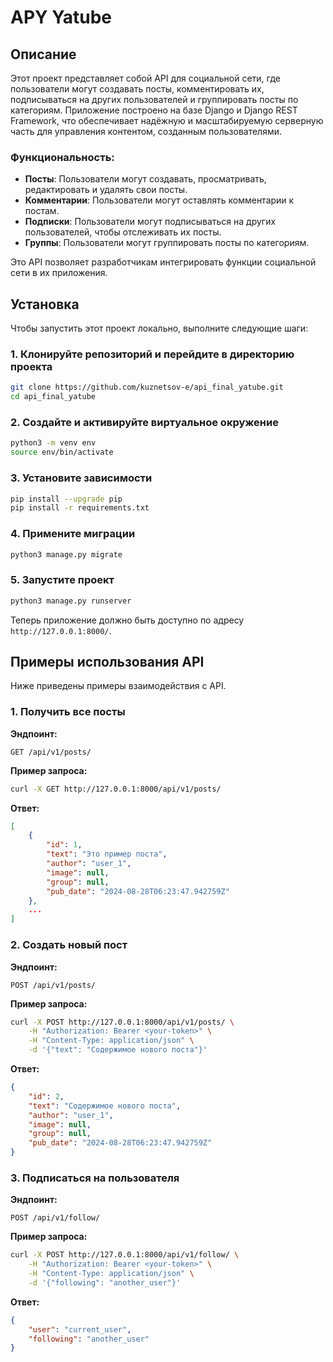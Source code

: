# APY Yatube

## Описание

Этот проект представляет собой API для социальной сети, где пользователи могут создавать посты, комментировать их, подписываться на других пользователей и группировать посты по категориям. Приложение построено на базе Django и Django REST Framework, что обеспечивает надёжную и масштабируемую серверную часть для управления контентом, созданным пользователями.

### Функциональность:
- **Посты**: Пользователи могут создавать, просматривать, редактировать и удалять свои посты.
- **Комментарии**: Пользователи могут оставлять комментарии к постам.
- **Подписки**: Пользователи могут подписываться на других пользователей, чтобы отслеживать их посты.
- **Группы**: Пользователи могут группировать посты по категориям.

Это API позволяет разработчикам интегрировать функции социальной сети в их приложения.

## Установка

Чтобы запустить этот проект локально, выполните следующие шаги:

### 1. Клонируйте репозиторий и перейдите в директорию проекта

```bash
git clone https://github.com/kuznetsov-e/api_final_yatube.git
cd api_final_yatube
```

### 2. Создайте и активируйте виртуальное окружение

```bash
python3 -m venv env
source env/bin/activate
```

### 3. Установите зависимости

```bash
pip install --upgrade pip
pip install -r requirements.txt
```

### 4. Примените миграции

```bash
python3 manage.py migrate
```

### 5. Запустите проект

```bash
python3 manage.py runserver
```

Теперь приложение должно быть доступно по адресу `http://127.0.0.1:8000/`.

## Примеры использования API

Ниже приведены примеры взаимодействия с API.

### 1. Получить все посты

**Эндпоинт:**

```
GET /api/v1/posts/
```

**Пример запроса:**

```bash
curl -X GET http://127.0.0.1:8000/api/v1/posts/
```

**Ответ:**

```json
[
    {
        "id": 1,
        "text": "Это пример поста",
        "author": "user_1",
        "image": null,
        "group": null,
        "pub_date": "2024-08-28T06:23:47.942759Z"
    },
    ...
]
```

### 2. Создать новый пост

**Эндпоинт:**

```
POST /api/v1/posts/
```

**Пример запроса:**

```bash
curl -X POST http://127.0.0.1:8000/api/v1/posts/ \
    -H "Authorization: Bearer <your-token>" \
    -H "Content-Type: application/json" \
    -d '{"text": "Содержимое нового поста"}'
```

**Ответ:**

```json
{
    "id": 2,
    "text": "Содержимое нового поста",
    "author": "user_1",
    "image": null,
    "group": null,
    "pub_date": "2024-08-28T06:23:47.942759Z"
}
```

### 3. Подписаться на пользователя

**Эндпоинт:**

```
POST /api/v1/follow/
```

**Пример запроса:**

```bash
curl -X POST http://127.0.0.1:8000/api/v1/follow/ \
    -H "Authorization: Bearer <your-token>" \
    -H "Content-Type: application/json" \
    -d '{"following": "another_user"}'
```

**Ответ:**

```json
{
    "user": "current_user",
    "following": "another_user"
}
```
